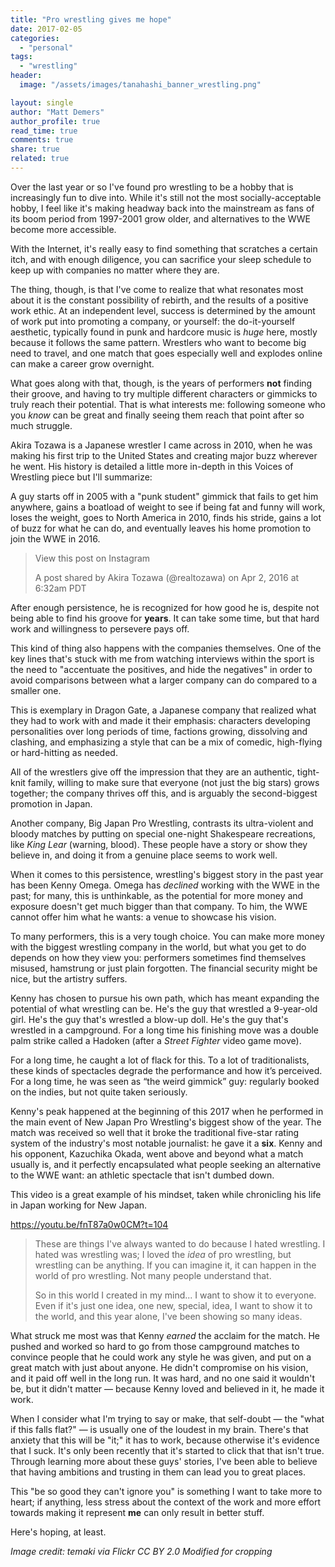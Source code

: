 ```yaml
---
title: "Pro wrestling gives me hope"
date: 2017-02-05
categories: 
  - "personal"
tags: 
  - "wrestling"
header:
  image: "/assets/images/tanahashi_banner_wrestling.png"

layout: single
author: "Matt Demers"
author_profile: true
read_time: true
comments: true
share: true
related: true
---
```


Over the last year or so I've found pro wrestling to be a hobby that is increasingly fun to dive into. While it's still not the most socially-acceptable hobby, I feel like it's making headway back into the mainstream as fans of its boom period from 1997-2001 grow older, and alternatives to the WWE become more accessible.

With the Internet, it's really easy to find something that scratches a certain itch, and with enough diligence, you can sacrifice your sleep schedule to keep up with companies no matter where they are.

The thing, though, is that I've come to realize that what resonates most about it is the constant possibility of rebirth, and the results of a positive work ethic. At an independent level, success is determined by the amount of work put into promoting a company, or yourself: the do-it-yourself aesthetic, typically found in punk and hardcore music is _huge_ here, mostly because it follows the same pattern. Wrestlers who want to become big need to travel, and one match that goes especially well and explodes online can make a career grow overnight.

What goes along with that, though, is the years of performers **not** finding their groove, and having to try multiple different characters or gimmicks to truly reach their potential. That is what interests me: following someone who you _know_ can be great and finally seeing them reach that point after so much struggle.

Akira Tozawa is a Japanese wrestler I came across in 2010, when he was making his first trip to the United States and creating major buzz wherever he went. His history is detailed a little more in-depth in this Voices of Wrestling piece but I'll summarize:

A guy starts off in 2005 with a "punk student" gimmick that fails to get him anywhere, gains a boatload of weight to see if being fat and funny will work, loses the weight, goes to North America in 2010, finds his stride, gains a lot of buzz for what he can do, and eventually leaves his home promotion to join the WWE in 2016.

> View this post on Instagram
> 
> A post shared by Akira Tozawa (@realtozawa) on Apr 2, 2016 at 6:32am PDT

<script async src="//www.instagram.com/embed.js"></script>

After enough persistence, he is recognized for how good he is, despite not being able to find his groove for **years**. It can take some time, but that hard work and willingness to persevere pays off.

This kind of thing also happens with the companies themselves. One of the key lines that's stuck with me from watching interviews within the sport is the need to "accentuate the positives, and hide the negatives" in order to avoid comparisons between what a larger company can do compared to a smaller one.

This is exemplary in Dragon Gate, a Japanese company that realized what they had to work with and made it their emphasis: characters developing personalities over long periods of time, factions growing, dissolving and clashing, and emphasizing a style that can be a mix of comedic, high-flying or hard-hitting as needed.

All of the wrestlers give off the impression that they are an authentic, tight-knit family, willing to make sure that everyone (not just the big stars) grows together; the company thrives off this, and is arguably the second-biggest promotion in Japan.

Another company, Big Japan Pro Wrestling, contrasts its ultra-violent and bloody matches by putting on special one-night Shakespeare recreations, like _King Lear_ (warning, blood). These people have a story or show they believe in, and doing it from a genuine place seems to work well.

When it comes to this persistence, wrestling's biggest story in the past year has been Kenny Omega. Omega has _declined_ working with the WWE in the past; for many, this is unthinkable, as the potential for more money and exposure doesn't get much bigger than that company. To him, the WWE cannot offer him what he wants: a venue to showcase his vision.

To many performers, this is a very tough choice. You can make more money with the biggest wrestling company in the world, but what you get to do depends on how they view you: performers sometimes find themselves misused, hamstrung or just plain forgotten. The financial security might be nice, but the artistry suffers.

Kenny has chosen to pursue his own path, which has meant expanding the potential of what wrestling can be. He's the guy that wrestled a 9-year-old girl. He's the guy that's wrestled a blow-up doll. He's the guy that's wrestled in a campground. For a long time his finishing move was a double palm strike called a Hadoken (after a _Street Fighter_ video game move).

For a long time, he caught a lot of flack for this. To a lot of traditionalists, these kinds of spectacles degrade the performance and how it’s perceived. For a long time, he was seen as “the weird gimmick” guy: regularly booked on the indies, but not quite taken seriously.

Kenny's peak happened at the beginning of this 2017 when he performed in the main event of New Japan Pro Wrestling's biggest show of the year. The match was received so well that it broke the traditional five-star rating system of the industry's most notable journalist: he gave it a **six**. Kenny and his opponent, Kazuchika Okada, went above and beyond what a match usually is, and it perfectly encapsulated what people seeking an alternative to the WWE want: an athletic spectacle that isn't dumbed down.

This video is a great example of his mindset, taken while chronicling his life in Japan working for New Japan.

https://youtu.be/fnT87a0w0CM?t=104

> These are things I've always wanted to do because I hated wrestling. I hated was wrestling was; I loved the _idea_ of pro wrestling, but wrestling can be anything. If you can imagine it, it can happen in the world of pro wrestling. Not many people understand that.
> 
> So in this world I created in my mind... I want to show it to everyone. Even if it's just one idea, one new, special, idea, I want to show it to the world, and this year alone, I've been showing so many ideas.

What struck me most was that Kenny _earned_ the acclaim for the match. He pushed and worked so hard to go from those campground matches to convince people that he could work any style he was given, and put on a great match with just about anyone. He didn't compromise on his vision, and it paid off well in the long run. It was hard, and no one said it wouldn't be, but it didn't matter — because Kenny loved and believed in it, he made it work.

When I consider what I'm trying to say or make, that self-doubt — the "what if this falls flat?" — is usually one of the loudest in my brain. There's that anxiety that this will be "it;" it has to work, because otherwise it's evidence that I suck. It's only been recently that it's started to click that that isn't true. Through learning more about these guys' stories, I've been able to believe that having ambitions and trusting in them can lead you to great places.

This "be so good they can't ignore you" is something I want to take more to heart; if anything, less stress about the context of the work and more effort towards making it represent **me** can only result in better stuff.

Here's hoping, at least.

_Image credit: temaki via Flickr CC BY 2.0 Modified for cropping_
